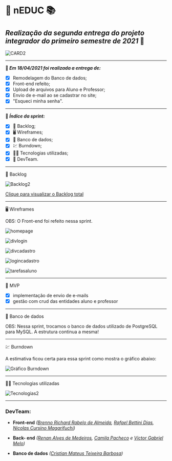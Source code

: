 # :book: nEDUC :books:

## **_Realização da segunda entrega do projeto integrador do primeiro semestre de 2021_** :rocket:



![CARD2](https://github.com/DevSlim001/API_NEDUC/blob/main/readassets/CARD2.png)



-----------------------------------

**:pushpin: _Em 18/04/2021 foi realizada a entrega de:_**

- [x] Remodelagem do Banco de dados;
- [x] Front-end refeito;
- [x] Upload de arquivos para Aluno e Professor;
- [x] Envio de e-mail ao se cadastrar no site;
- [x] "Esqueci minha senha".

---------------

**:pushpin: _Índice da sprint:_**

- [x] :book: Backlog;
- [x] :desktop_computer: Wireframes;
- [x] :dart: Banco de dados;
- [x] :chart: Burndown;
- [x] :man_technologist: Tecnologias utilizadas;
- [x] :busts_in_silhouette: DevTeam.

---------------------------------

:book: Backlog

![Backlog2](https://github.com/DevSlim001/API_NEDUC/blob/main/readassets/Backlog2.png)



<a href="https://drive.google.com/file/d/1DXNG6m5TAhoHdeisg2suA9b_R5UXp1fN/view?usp=sharing" target="__blank">Clique para visualizar o Backlog total</a>

--------------------------------------------------------------------------------------------------------------------

:desktop_computer: Wireframes

OBS: O Front-end foi refeito nessa sprint.

![homepage](https://github.com/DevSlim001/API_NEDUC/blob/sprint0/readassets/homepage.gif)

![divlogin](https://github.com/DevSlim001/API_NEDUC/blob/sprint0/readassets/divlogin.png)

![divcadastro](https://github.com/DevSlim001/API_NEDUC/blob/sprint0/readassets/divcadastro.png)

![logincadastro](https://github.com/DevSlim001/API_NEDUC/blob/sprint0/readassets/logincadastro.gif)

![tarefasaluno](https://github.com/DevSlim001/API_NEDUC/blob/sprint0/readassets/tarefasaluno.png)

--------------------------------------------------------------------------------------------------------------------
:dart: MVP

- [x] implementação de envio de e-mails
- [x] gestão com crud das entidades aluno e professor

----------------
:dart: Banco de dados

OBS: Nessa sprint, trocamos o banco de dados utilizado de PostgreSQL para MySQL.
A estrutura continua a mesma!

--------------------------------------------------------------------------------------------------------------------
:chart: Burndown 

A estimativa ficou certa para essa sprint como mostra o gráfico abaixo:

![Gráfico Burndown](https://github.com/DevSlim001/API_NEDUC/blob/sprint_2/Burdownsprint2.png)

-------------

:man_technologist: Tecnologias utilizadas

![Tecnologias2](https://github.com/DevSlim001/API_NEDUC/blob/main/readassets/Tecnologias2.png)

----------------


### **DevTeam:**

- **Front-end** *(<a href="https://github.com/brennorichard" target="__blank">Brenno Richard Rabelo de Almeida</a>, <a href="https://github.com/Rafael-BD" target="__blank">Rafael Bettini Dias</a>, <a href="https://github.com/nicursino" target="__blank">Nicolas Cursino Magarifuchi</a>)*
- **Back- end** *(<a href="https://github.com/medrenan" target="__blank">Renan Alves de Medeiros</a>, <a href="https://github.com/camilaffpacheco" target="__blank">Camila Pacheco</a> e <a href="https://github.com/VGabrielMelo" target="__blank">Victor Gabriel Melo</a>)*

- **Banco de dados** *(<a href="https://github.com/CristianMateusTB" target="__blank">Cristian Mateus Teixeira Barbosa</a>)*
